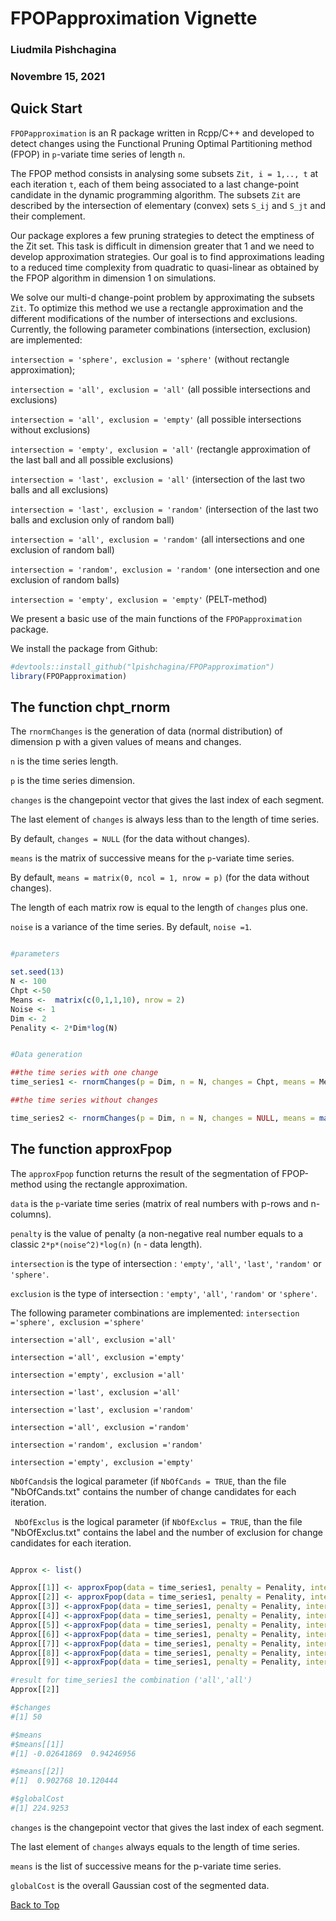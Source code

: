 <a id="top"></a>
#  FPOPapproximation Vignette
### Liudmila Pishchagina
### Novembre 15, 2021

## Quick Start

` FPOPapproximation ` is an R package written in Rcpp/C++ and developed to detect changes using the Functional Pruning Optimal Partitioning method (FPOP) in `p`-variate time series of length ` n `. 

The FPOP method consists in analysing some subsets ` Zit, i = 1,.., t ` at each iteration ` t `, each of them being associated to a last change-point candidate in the dynamic programming algorithm. The subsets ` Zit ` are  described by the intersection of elementary (convex) sets ` S_ij ` and ` S_jt ` and their complement. 

Our package explores a few pruning strategies to detect the emptiness of the Zit set. This task is difficult in dimension greater that 1 and we need to develop approximation strategies. Our goal is to find approximations leading to a reduced time complexity from quadratic to quasi-linear as obtained by the FPOP algorithm in dimension 1 on simulations. 

We solve our multi-d change-point problem by approximating the subsets ` Zit `.
To optimize this method we use a rectangle approximation and the different modifications of the number of intersections and exclusions.
Currently, the following parameter combinations (intersection, exclusion) are implemented:

` intersection = 'sphere', exclusion = 'sphere' ` (without rectangle approximation);

` intersection = 'all', exclusion = 'all' ` (all possible intersections and exclusions)

` intersection = 'all', exclusion = 'empty' ` (all possible intersections without exclusions)

` intersection = 'empty', exclusion = 'all' ` (rectangle approximation of the last ball and all possible exclusions)

` intersection = 'last', exclusion = 'all' ` (intersection of the last two balls and all exclusions)

` intersection = 'last', exclusion = 'random' ` (intersection of the last two balls and  exclusion only of random ball)

` intersection = 'all', exclusion = 'random' ` (all intersections and  one exclusion of random ball)

` intersection = 'random', exclusion = 'random' ` (one intersection and  one exclusion of random balls)

` intersection = 'empty', exclusion = 'empty' ` (PELT-method)

We present a basic use of the main functions of the `FPOPapproximation` package. 

We install the package from Github:

```r
#devtools::install_github("lpishchagina/FPOPapproximation")
library(FPOPapproximation)
```

## The function chpt_rnorm

The `rnormChanges` is the generation of data (normal distribution) of dimension p with a given values of means and changes.

`n`  is the time series length.

`p`  is the time series dimension.

`changes` is the changepoint vector that gives the last index of each segment.

The last element of `changes` is always less than to the length of time series.

By default, `changes = NULL` (for the data without changes). 

`means` is the matrix of successive means for the `p`-variate time series.

By default, `means = matrix(0, ncol = 1, nrow = p)` (for the data without changes). 

The length of each matrix row is equal to the length of `changes` plus one.

`noise` is a variance of the time series. By default, `noise =1`.

```r

#parameters

set.seed(13)
N <- 100
Chpt <-50
Means <-  matrix(c(0,1,1,10), nrow = 2)
Noise <- 1
Dim <- 2
Penality <- 2*Dim*log(N)

```

```r

#Data generation

##the time series with one change
time_series1 <- rnormChanges(p = Dim, n = N, changes = Chpt, means = Means, noise = Noise)

##the time series without changes

time_series2 <- rnormChanges(p = Dim, n = N, changes = NULL, means = matrix(0, ncol = 1, nrow = Dim), noise = Noise)

```
## The function approxFpop

The ` approxFpop ` function returns the result of the segmentation of FPOP-method using the rectangle approximation.

` data ` is the `p`-variate time series (matrix of real numbers with p-rows and n-columns).

` penalty ` is the value of penalty (a non-negative real number  equals to a classic `2*p*(noise^2)*log(n)` (`n` - data length). 

` intersection ` is the type of intersection : `'empty'`, `'all'`, `'last'`, `'random'` or `'sphere'`.

` exclusion ` is the type of intersection : `'empty'`, `'all'`, `'random'` or `'sphere'`.

The following parameter combinations are implemented:
` intersection ='sphere', exclusion ='sphere' `

` intersection ='all', exclusion ='all' ` 

` intersection ='all', exclusion ='empty' ` 

` intersection ='empty', exclusion ='all' ` 

` intersection ='last', exclusion ='all' ` 

` intersection ='last', exclusion ='random' ` 

` intersection ='all', exclusion ='random' ` 

` intersection ='random', exclusion ='random' ` 

` intersection ='empty', exclusion ='empty' ` 

` NbOfCands `is the logical parameter (if ` NbOfCands = TRUE `, than the file "NbOfCands.txt" contains the number of change candidates for each iteration.

` NbOfExclus` is the logical parameter (if ` NbOfExclus = TRUE `, than the file "NbOfExclus.txt" contains the label and the number of exclusion for change candidates for each iteration.

```r

Approx <- list()

Approx[[1]] <- approxFpop(data = time_series1, penalty = Penality, intersection = 'sphere', exclusion = 'sphere', NbOfCands = FALSE, NbOfExclus = FALSE)
Approx[[2]] <- approxFpop(data = time_series1, penalty = Penality, intersection = 'all', exclusion = 'all', NbOfCands = FALSE, NbOfExclus = FALSE)
Approx[[3]] <-approxFpop(data = time_series1, penalty = Penality, intersection = 'all', exclusion = 'empty', NbOfCands = FALSE, NbOfExclus = FALSE)
Approx[[4]] <-approxFpop(data = time_series1, penalty = Penality, intersection = 'empty', exclusion = 'all', NbOfCands = FALSE, NbOfExclus = FALSE)
Approx[[5]] <-approxFpop(data = time_series1, penalty = Penality, intersection = 'last', exclusion = 'all', NbOfCands = FALSE, NbOfExclus = FALSE)
Approx[[6]] <-approxFpop(data = time_series1, penalty = Penality, intersection = 'last', exclusion = 'random', NbOfCands = FALSE, NbOfExclus = FALSE)
Approx[[7]] <-approxFpop(data = time_series1, penalty = Penality, intersection = 'all', exclusion = 'random', NbOfCands = FALSE, NbOfExclus = FALSE)
Approx[[8]] <-approxFpop(data = time_series1, penalty = Penality, intersection = 'random', exclusion = 'random', NbOfCands = FALSE, NbOfExclus = FALSE)
Approx[[9]] <-approxFpop(data = time_series1, penalty = Penality, intersection = 'empty', exclusion = 'empty', NbOfCands = FALSE, NbOfExclus = FALSE)

```

```r
#result for time_series1 the combination ('all','all')
Approx[[2]] 

#$changes
#[1] 50

#$means
#$means[[1]]
#[1] -0.02641869  0.94246956

#$means[[2]]
#[1]  0.902768 10.120444

#$globalCost
#[1] 224.9253

```

`changes` is the changepoint vector that gives the last index of each segment.

The last element of `changes` always equals to the length of time series.

`means` is the list of successive means for the p-variate time series.

`globalCost` is the overall Gaussian cost of the segmented data. 

[Back to Top](#top)
